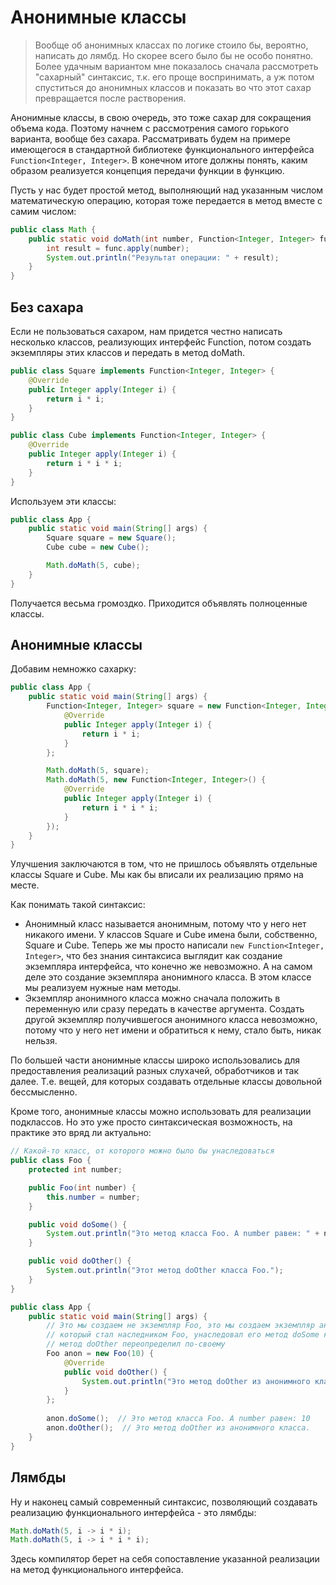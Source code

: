 # Анонимные классы

> Вообще об анонимных классах по логике стоило бы, вероятно, написать до лямбд. Но скорее всего было бы не особо понятно. Более удачным вариантом мне показалось сначала рассмотреть "сахарный" синтаксис, т.к. его проще воспринимать, а уж потом спуститься до анонимных классов и показать во что этот сахар превращается после растворения.

Анонимные классы, в свою очередь, это тоже сахар для сокращения объема кода. Поэтому начнем с рассмотрения самого горького варианта, вообще без сахара. Рассматривать будем на примере имеющегося в стандартной библиотеке функционального интерфейса `Function<Integer, Integer>`. В конечном итоге должны понять, каким образом реализуется концепция передачи функции в функцию.

Пусть у нас будет простой метод, выполняющий над указанным числом математическую операцию, которая тоже передается в метод вместе с самим числом:

```java
public class Math {
    public static void doMath(int number, Function<Integer, Integer> func) {
        int result = func.apply(number);
        System.out.println("Результат операции: " + result);
    }
}
```

## Без сахара

Если не пользоваться сахаром, нам придется честно написать несколько классов, реализующих интерфейс Function, потом создать экземпляры этих классов и передать в метод doMath.

```java
public class Square implements Function<Integer, Integer> {
    @Override
    public Integer apply(Integer i) {
        return i * i;
    }
}
```

```java
public class Cube implements Function<Integer, Integer> {
    @Override
    public Integer apply(Integer i) {
        return i * i * i;
    }
}
```

Используем эти классы:

```java
public class App {
    public static void main(String[] args) {
        Square square = new Square();
        Cube cube = new Cube();

        Math.doMath(5, cube);
    }
}
```

Получается весьма громоздко. Приходится объявлять полноценные классы.

## Анонимные классы

Добавим немножко сахарку:

```java
public class App {
    public static void main(String[] args) {
        Function<Integer, Integer> square = new Function<Integer, Integer>() {
            @Override
            public Integer apply(Integer i) {
                return i * i;
            }
        };

        Math.doMath(5, square);
        Math.doMath(5, new Function<Integer, Integer>() {
            @Override
            public Integer apply(Integer i) {
                return i * i * i;
            }
        });
    }
}
```

Улучшения заключаются в том, что не пришлось объявлять отдельные классы Square и Cube. Мы как бы вписали их реализацию прямо на месте.

Как понимать такой синтаксис:

* Анонимный класс называется анонимным, потому что у него нет никакого имени. У классов Square и Cube имена были, собственно, Square и Cube. Теперь же мы просто написали `new Function<Integer, Integer>`, что без знания синтаксиса выглядит как создание экземпляра интерфейса, что конечно же невозможно. А на самом деле это создание экземпляра анонимного класса. В этом классе мы реализуем нужные нам методы.
* Экземпляр анонимного класса можно сначала положить в переменную или сразу передать в качестве аргумента. Создать другой экземпляр получившегося анонимного класса невозможно, потому что у него нет имени и обратиться к нему, стало быть, никак нельзя.

По большей части анонимные классы широко использовались для предоставления реализаций разных слухачей, обработчиков и так далее. Т.е. вещей, для которых создавать отдельные классы довольной бессмысленно.

Кроме того, анонимные классы можно использовать для реализации подклассов. Но это уже просто синтаксическая возможность, на практике это вряд ли актуально:

```java
// Какой-то класс, от которого можно было бы унаследоваться
public class Foo {
    protected int number;

    public Foo(int number) {
        this.number = number;
    }

    public void doSome() {
        System.out.println("Это метод класса Foo. А number равен: " + number);
    }

    public void doOther() {
        System.out.println("Этот метод doOther класса Foo.");
    }
}
```

```java
public class App {
    public static void main(String[] args) {
        // Это мы создаем не экземпляр Foo, это мы создаем экземпляр анонимного класса,
        // который стал наследником Foo, унаследовал его метод doSome как есть, а
        // метод doOther переопределил по-своему
        Foo anon = new Foo(10) {
            @Override
            public void doOther() {
                System.out.println("Это метод doOther из анонимного класса.");
            }
        };
        
        anon.doSome();  // Это метод класса Foo. А number равен: 10
        anon.doOther();  // Это метод doOther из анонимного класса.
    }
}
```

## Лямбды

Ну и наконец самый современный синтаксис, позволяющий создавать реализацию функционального интерфейса - это лямбды:

```java
Math.doMath(5, i -> i * i);
Math.doMath(5, i -> i * i * i);
```

Здесь компилятор берет на себя сопоставление указанной реализации на метод функционального интерфейса.